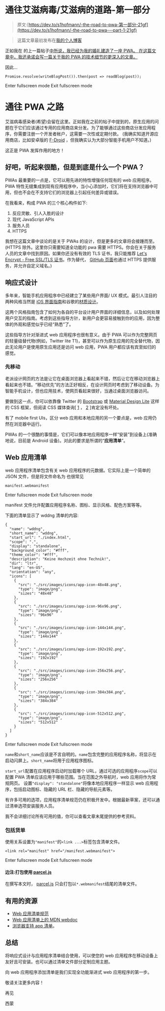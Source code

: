 # 通往艾滋病毒/艾滋病的道路-第一部分

> 原文:[https://dev.to/s1hofmann/-the-road-to-pwa-第一部分-21gf](https://dev.to/s1hofmann/-the-road-to-pwa---part-1-21gf)

> 这篇文章最初发布在[我的个人博客](https://blog.simon-hofmann.org/pwa/js/2018/05/07/road-to-pwa01.html)

正如我在
的上一篇帖子[中所说，我已经为我的婚礼建造了一座 PWA。
在这篇文章中，我还承诺会写一篇关于我的 PWA 的技术细节的更深入的文章。](https://blog.simon-hofmann.org/fullstack/pwa/js/python/flask/2018/04/21/wddng.html)

因此...

```
Promise.resolve(writeBlogPost()).then(post => readBlog(post)); 
```

Enter fullscreen mode Exit fullscreen mode

# 通往 PWA 之路

艾滋病毒感染者(希望)会留在这里。正如我在之前的帖子中提到的，原生应用的问题在于它们应该通过专用的应用商店来分发。为了能够通过这些商店分发应用程序，你需要注册一个开发者帐户，这需要一次性或定期付款。
(我确实知道开源应用商店，比如安卓版的 [F-Droid](https://f-droid.org/) ，但我确实认为大部分智能手机用户不知道。)

这正是 PWA 发挥作用的地方！

## 好吧，听起来很酷，但是**到底是什么**一个 PWA？

PWAs 最重要的一点是，它可以用先进的特性增强任何现有的 web 应用程序。PWA 特性无缝集成到现有应用程序中，当小心添加时，它们将在支持浏览器中可用，但也不会在不支持它们的浏览器上引起任何差异或错误。

在我看来，构成 PWA 的三个核心构件如下:

1.  反应灵敏、引人入胜的设计
2.  现代 JavaScript APIs
3.  服务人员
4.  HTTPS

我想在这篇文章中谈论的是关于 PWAs 的设计，但是更多的文章将会接踵而至。
(HTTPS 除外。这里你只需要知道全功能的 pwa 需要 HTTPS。你会在关于服务人员的文章中找到原因。如果你还没有有效的 TLS 证书，我只能推荐 [Let's Encrypt - Free SSL/TLS 证书](https://letsencrypt.org/getting-started/)。作为替代， [GitHub 页面](https://pages.github.com/)也通过 HTTPS 提供服务，并允许自定义域名。)

## 响应式设计

多年来，智能手机应用程序中已经建立了某些用户界面/ UX 模式。最引人注目的两种风格当然是 [iOS 界面指南](https://developer.apple.com/ios/human-interface-guidelines/overview/themes/)和谷歌的[材质设计](https://material.io/guidelines/material-design/introduction.html)。

这两个风格指南包含了如何为各自的平台设计用户界面的详细信息，以及如何处理用户交互的指南。考虑到这些指导方针，新用户会更容易接触到你的应用，因为整体的外观和感觉似乎已经“熟悉”了。

这些指导方针对渐进式 web 应用程序也很有意义。由于 PWA 可以作为完整网页的轻量级替代物(例如，Twitter lite T1)，甚至可以作为原生应用的完全替代物，因此无论用户是使用原生应用还是访问 web 应用，PWA 用户都应该有宾至如归的感觉。

### 先移动

老派设计网页的方法是让它在桌面浏览器上看起来不错，然后让它在移动浏览器上看起来也不错。“移动优先”的方法正好相反，在设计网页时考虑到了移动设备。为智能手机设计，但也应用技术，使网页看起来很好，当通过桌面浏览器访问。

要做到这一点，你可以依靠像 Twitter 的 [Bootstrap](https://getbootstrap.com/) 或 [Material Design Lite](https://getmdl.io/) 这样的 CSS 框架，但阅读 CSS 媒体查询[ [1](https://www.w3schools.com/css/css_rwd_mediaqueries.asp) ， [2](https://www.w3schools.com/cssref/css3_pr_mediaquery.asp) ]肯定没有坏处。

有了 mobile first UIs，区分 web 应用和本地应用的另一个要点是，web 应用仍然在浏览器中运行。

PWAs 的一个很酷的事情是，它们可以像本地应用程序一样“安装”到设备上(准确地说，目前是 Android 设备)。对此的要求是所谓的“**应用清单**”。

## Web 应用清单

web 应用程序清单包含有关 web 应用程序的元数据。它实际上是一个简单的 JSON 文件，但是将文件命名为
也很常见

```
manifest.webmanifest 
```

Enter fullscreen mode Exit fullscreen mode

manifest 文件允许配置应用程序名称、图标、显示风格、配色方案等等。

下面的清单显示了 wddng 清单的内容:

```
{
  "name": "wddng",
  "short_name": "wddng",
  "start_url": "./index.html",
  "scope": ".",
  "display": "standalone",
  "background_color": "#fff",
  "theme_color": "#fff",
  "description": "Keine Hochzeit ohne Technik!",
  "dir": "ltr",
  "lang": "en-US",
  "orientation": "any",
  "icons": [
    {
      "src": "./src/images/icons/app-icon-48x48.png",
      "type": "image/png",
      "sizes": "48x48"
    },
    {
      "src": "./src/images/icons/app-icon-96x96.png",
      "type": "image/png",
      "sizes": "96x96"
    },
    {
      "src": "./src/images/icons/app-icon-144x144.png",
      "type": "image/png",
      "sizes": "144x144"
    },
    {
      "src": "./src/images/icons/app-icon-192x192.png",
      "type": "image/png",
      "sizes": "192x192"
    },
    {
      "src": "./src/images/icons/app-icon-256x256.png",
      "type": "image/png",
      "sizes": "256x256"
    },
    {
      "src": "./src/images/icons/app-icon-384x384.png",
      "type": "image/png",
      "sizes": "384x384"
    },
    {
      "src": "./src/images/icons/app-icon-512x512.png",
      "type": "image/png",
      "sizes": "512x512"
    }
  ]
} 
```

Enter fullscreen mode Exit fullscreen mode

`name`和`short_name`应该是不言自明的。`name`包含完整的应用程序名称，将显示在启动闪屏上。`short_name`将用于应用程序图标。

`start_url`配置在应用程序启动时加载哪个 URL，通过可选的应用程序`scope`可以配置 PWA 清单应该应用于哪些范围。当在范围之外导航时，web 应用将作为常规网页。
设置`"display": "standalone"`将像本地应用程序一样显示 web 应用程序，包括启动图标、隐藏的 URL 栏、隐藏的导航元素等。

有许多可用的选项，应用程序清单规范仍在积极开发中。根据最新草案，还可以通过清单选项安装服务人员。

我不会详细讨论所有可用的值，你可以查看文章末尾提供的参考资料。

### 包括货单

使用关系设置为`"manifest"`的`<link ...>`标签包含清单文件。

```
<link rel="manifest" href="/manifest.webmanifest"> 
```

Enter fullscreen mode Exit fullscreen mode

#### 边注:打包使用 [parcel.js](https://parceljs.org/)

在撰写本文时， [parcel.js](https://parceljs.org/) 只会打包以`*.webmanifest`结尾的清单文件。

## 有用的资源

*   [Web 应用清单规范](https://w3c.github.io/manifest/)
*   [Web 应用清单上的 MDN webdoc](https://developer.mozilla.org/en-US/docs/Web/Manifest)
*   [浏览器支持 app 清单](https://caniuse.com/#feat=web-app-manifest)。

## 总结

将响应式设计与应用程序清单结合使用，可以使您的 web 应用程序在移动设备上友好且可安装。也可以通过清单文件部分定制应用主题。

向 web 应用程序添加清单是我们实现全功能渐进式 web 应用程序的第一步。

敬请关注更多内容！

再见

西蒙
